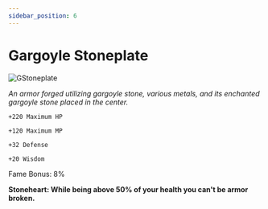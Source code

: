 ```yaml
---
sidebar_position: 6
---
```


# Gargoyle Stoneplate

![GStoneplate](https://vwiki.valorserver.com/api/item/picture/gargoyle%20stoneplate)

<i>An armor forged utilizing gargoyle stone, various metals, and its enchanted gargoyle stone placed in the center.</i>

    +220 Maximum HP
    
    +120 Maximum MP
    
    +32 Defense
    
    +20 Wisdom
    
Fame Bonus: 8%

**Stoneheart: While being above 50% of your health you can't be armor broken.**
